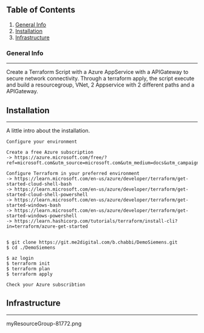 ## Table of Contents
1. [General Info](#general-info)
2. [Installation](#installation)
3. [Infrastructure](#infrastructure)

### General Info
***
Create a Terraform Script with a Azure AppService with a APIGateway to secure network connectivity. Through a terraform apply, the  script execute and build a resourcegroup, VNet, 2 Appservice with 2 different paths and a APIGateway. 



## Installation
***
A little intro about the installation. 
```
Configure your environment

Create a free Azure subscription 
-> https://azure.microsoft.com/free/?ref=microsoft.com&utm_source=microsoft.com&utm_medium=docs&utm_campaign=visualstudio

Configure Terraform in your preferred environment
-> https://learn.microsoft.com/en-us/azure/developer/terraform/get-started-cloud-shell-bash
-> https://learn.microsoft.com/en-us/azure/developer/terraform/get-started-cloud-shell-powershell
-> https://learn.microsoft.com/en-us/azure/developer/terraform/get-started-windows-bash
-> https://learn.microsoft.com/en-us/azure/developer/terraform/get-started-windows-powershell
-> https://learn.hashicorp.com/tutorials/terraform/install-cli?in=terraform/azure-get-started


$ git clone https://git.me2digital.com/b.chabbi/DemoSiemens.git
$ cd ./DemoSiemens

$ az login
$ terraform init
$ terraform plan
$ terraform apply

Check your Azure subscribtion
```
## Infrastructure
***

myResourceGroup-81772.png
